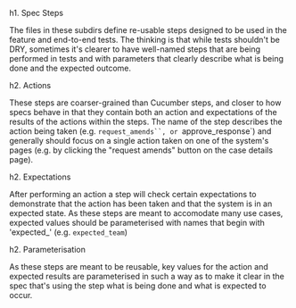 h1. Spec Steps

The files in these subdirs define re-usable steps designed to be used in the
feature and end-to-end tests. The thinking is that while tests shouldn't be DRY,
sometimes it's clearer to have well-named steps that are being performed in
tests and with parameters that clearly describe what is being done and the
expected outcome.

h2. Actions

These steps are coarser-grained than Cucumber steps, and closer to how specs
behave in that they contain both an action and expectations of the results of
the actions within the steps. The name of the step describes the action being
taken (e.g. `request_amends``, or `approve_response`) and generally should focus
on a single action taken on one of the system's pages (e.g. by clicking the
"request amends" button on the case details page).

h2. Expectations

After performing an action a step will check certain expectations to demonstrate
that the action has been taken and that the system is in an expected state. As
these steps are meant to accomodate many use cases, expected values should be
parameterised with names that begin with 'expected_' (e.g. `expected_team`)

h2. Parameterisation

As these steps are meant to be reusable, key values for the action and expected
results are parameterised in such a way as to make it clear in the spec that's
using the step what is being done and what is expected to occur.


